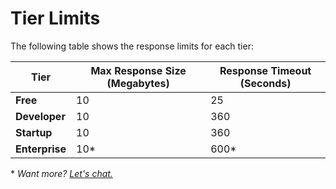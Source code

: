 # Tier Limits

The following table shows the response limits for each tier:

| Tier      | Max Response Size (Megabytes)      | Response Timeout (Seconds)                                                                 |
| --------- | --------- | --------------------------------------------------------------------------- |
| **Free**  | 10  | 25      |
| **Developer**   | 10 | 360 |
| **Startup** | 10    | 360                   |
| **Enterprise** | 10*    | 600*                   |


\* *Want more? [Let's chat.](mailto:team@transpose.io)*